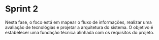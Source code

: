 # Sprint 2

Nesta fase, o foco está em mapear o fluxo de informações, realizar uma avaliação de tecnológias e projetar a arquitetura do sistema. O objetivo é estabelecer uma fundação técnica alinhada com os requisitos do projeto.
